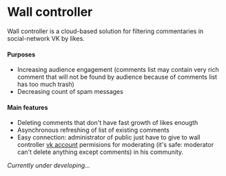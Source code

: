 # Wall controller

Wall controller is a cloud-based solution for filtering commentaries in social-network VK by likes. 
#### Purposes
 - Increasing audience engagement (comments list may contain very rich comment that will not be found by audience because of comments list has too much trash)
 - Decreasing count of spam messages

#### Main features

  - Deleting comments that don't have fast growth of likes enougth
  - Asynchronous refreshing of list of existing comments
  - Easy connection: administrator of public just have to give to wall controller [vk account](https://vk.com/controllerbot) permisions for moderating (it's safe: moderator can't delete anything except comments) in his community.

*Currently under developing...*